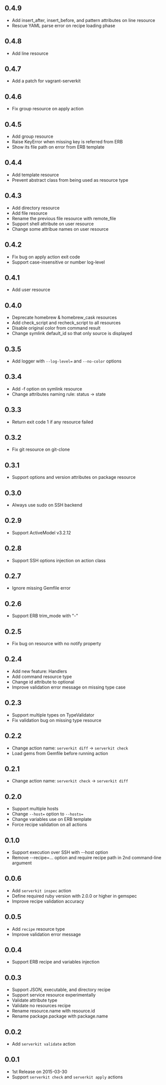## 0.4.9
- Add insert_after, insert_before, and pattern attributes on line resource
- Rescue YAML parse error on recipe loading phase

## 0.4.8
- Add line resource

## 0.4.7
- Add a patch for vagrant-serverkit

## 0.4.6
- Fix group resource on apply action

## 0.4.5
- Add group resource
- Raise KeyError when missing key is referred from ERB
- Show its file path on error from ERB template

## 0.4.4
- Add template resource
- Prevent abstract class from being used as resource type

## 0.4.3
- Add directory resource
- Add file resource
- Rename the previous file resource with remote_file
- Support shell attribute on user resource
- Change some attribue names on user resource

## 0.4.2
- Fix bug on apply action exit code
- Support case-insensitive or number log-level

## 0.4.1
- Add user resource

## 0.4.0
- Deprecate homebrew & homebrew_cask resources
- Add check_script and recheck_script to all resources
- Disable original color from command result
- Change symlink default_id so that only source is displayed

## 0.3.5
- Add logger with `--log-level=` and `--no-color` options

## 0.3.4
- Add -f option on symlink resource
- Change attributes naming rule: status -> state

## 0.3.3
- Return exit code 1 if any resource failed

## 0.3.2
- Fix git resource on git-clone

## 0.3.1
- Support options and version attributes on package resource

## 0.3.0
- Always use sudo on SSH backend

## 0.2.9
- Support ActiveModel v3.2.12

## 0.2.8
- Support SSH options injection on action class

## 0.2.7
- Ignore missing Gemfile error

## 0.2.6
- Support ERB trim_mode with "-"

## 0.2.5
- Fix bug on resource with no notify property

## 0.2.4
- Add new feature: Handlers
- Add command resource type
- Change id attribute to optional
- Improve validation error message on missing type case

## 0.2.3
- Support multiple types on TypeValidator
- Fix validation bug on missing type resource

## 0.2.2
- Change action name: `serverkit diff` -> `serverkit check`
- Load gems from Gemfile before running action

## 0.2.1
- Change action name: `serverkit check` -> `serverkit diff`

## 0.2.0
- Support multiple hosts
- Change `--host=` option to `--hosts=`
- Change variables use on ERB template
- Force recipe validation on all actions

## 0.1.0
- Support execution over SSH with --host option
- Remove --recipe=... option and require recipe path in 2nd command-line argument

## 0.0.6
- Add `serverkit inspec` action
- Define required ruby version with 2.0.0 or higher in gemspec
- Improve recipe validation accuracy

## 0.0.5
- Add `recipe` resource type
- Improve validation error message

## 0.0.4
- Support ERB recipe and variables injection

## 0.0.3
- Support JSON, executable, and directory recipe
- Support service resource experimentally
- Validate attribute type
- Validate no resources recipe
- Rename resource.name with resource.id
- Rename package.package with package.name

## 0.0.2
- Add `serverkit validate` action

## 0.0.1
- 1st Release on 2015-03-30
- Support `serverkit check` and `serverkit apply` actions
